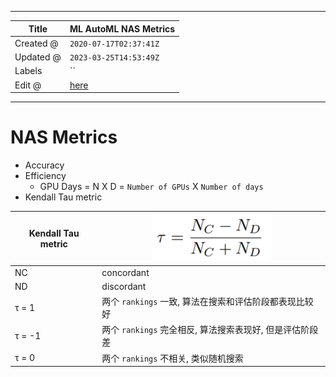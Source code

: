 -----

| Title     | ML AutoML NAS Metrics                                 |
| --------- | ----------------------------------------------------- |
| Created @ | `2020-07-17T02:37:41Z`                                |
| Updated @ | `2023-03-25T14:53:49Z`                                |
| Labels    | \`\`                                                  |
| Edit @    | [here](https://github.com/junxnone/aiwiki/issues/394) |

-----

# NAS Metrics

  - Accuracy
  - Efficiency
      - GPU Days = N X D = `Number of GPUs` X `Number of days`
  - Kendall Tau metric

| Kendall Tau metric | ![image](media/5afa1d1ab26382d168327643ec45e8a344c2f331.png) |
| ------------------ | ------------------------------------------------------------ |
| NC                 | concordant                                                   |
| ND                 | discordant                                                   |
| τ = 1              | 两个 `rankings` 一致, 算法在搜索和评估阶段都表现比较好                           |
| τ = -1             | 两个 `rankings` 完全相反, 算法搜索表现好, 但是评估阶段差                         |
| τ = 0              | 两个 `rankings` 不相关, 类似随机搜索                                    |
